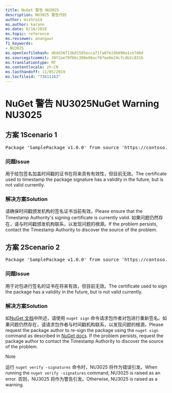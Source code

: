 ```yaml
---
title: NuGet 警告 NU3025
description: NU3025 警告代码
author: mishra14
ms.author: karann
ms.date: 8/16/2018
ms.topic: reference
ms.reviewer: anangaur
f1_keywords:
- NU3025
ms.openlocfilehash: d6dd36f13b81585ecca71fa07e19b898a1ce7d8d
ms.sourcegitcommit: 39f2ae79fbbc308e06acf67ee8e24cfcdb2c831b
ms.translationtype: MT
ms.contentlocale: zh-CN
ms.lasthandoff: 11/05/2019
ms.locfileid: "73611163"
---
```

# <a name="nuget-warning-nu3025"></a><span data-ttu-id="eb8f4-103">NuGet 警告 NU3025</span><span class="sxs-lookup"><span data-stu-id="eb8f4-103">NuGet Warning NU3025</span></span>

## <a name="scenario-1"></a><span data-ttu-id="eb8f4-104">方案 1</span><span class="sxs-lookup"><span data-stu-id="eb8f4-104">Scenario 1</span></span>

<pre>Package 'SamplePackage v1.0.0' from source 'https://contoso.com/index.json': The timestamp signing certificate is not yet valid.</pre>

### <a name="issue"></a><span data-ttu-id="eb8f4-105">问题</span><span class="sxs-lookup"><span data-stu-id="eb8f4-105">Issue</span></span>

<span data-ttu-id="eb8f4-106">用于给包签名加盖时间戳的证书在将来具有有效性，但目前无效。</span><span class="sxs-lookup"><span data-stu-id="eb8f4-106">The certificate used to timestamp the package signature has a validity in the future, but is not valid currently.</span></span>


### <a name="solution"></a><span data-ttu-id="eb8f4-107">解决方案</span><span class="sxs-lookup"><span data-stu-id="eb8f4-107">Solution</span></span>

<span data-ttu-id="eb8f4-108">请确保时间戳颁发机构的签名证书当前有效。</span><span class="sxs-lookup"><span data-stu-id="eb8f4-108">Please ensure that the Timestamp Authority's signing certificate is currently valid.</span></span> <span data-ttu-id="eb8f4-109">如果问题仍然存在，请与时间戳颁发机构联系，以发现问题的根源。</span><span class="sxs-lookup"><span data-stu-id="eb8f4-109">If the problem persists, contact the Timestamp Authority to discover the source of the problem.</span></span>



## <a name="scenario-2"></a><span data-ttu-id="eb8f4-110">方案 2</span><span class="sxs-lookup"><span data-stu-id="eb8f4-110">Scenario 2</span></span>

<pre>Package 'SamplePackage v1.0.0' from source 'https://contoso.com/index.json': The primary signature's timestamp signing certificate is not yet valid.</pre>

### <a name="issue"></a><span data-ttu-id="eb8f4-111">问题</span><span class="sxs-lookup"><span data-stu-id="eb8f4-111">Issue</span></span>

<span data-ttu-id="eb8f4-112">用于对包进行签名的证书在将来有效，但目前无效。</span><span class="sxs-lookup"><span data-stu-id="eb8f4-112">The certificate used to sign the package has a validity in the future, but is not valid currently.</span></span>


### <a name="solution"></a><span data-ttu-id="eb8f4-113">解决方案</span><span class="sxs-lookup"><span data-stu-id="eb8f4-113">Solution</span></span>

<span data-ttu-id="eb8f4-114">如[NuGet 文档](https://docs.microsoft.com/nuget/create-packages/sign-a-package)中所述，请使用 `nuget sign` 命令请求包作者对包进行重新签名。如果问题仍然存在，请请求包作者与时间戳机构联系，以发现问题的根源。</span><span class="sxs-lookup"><span data-stu-id="eb8f4-114">Please request the package author to re-sign the package using the `nuget sign` command as described in [NuGet docs](https://docs.microsoft.com/nuget/create-packages/sign-a-package). If the problem persists, request the package author to contact the Timestamp Authority to discover the source of the problem.</span></span>


> [!Note]
> <span data-ttu-id="eb8f4-115">运行 `nuget verify -signatures` 命令时，NU3025 将作为错误引发。</span><span class="sxs-lookup"><span data-stu-id="eb8f4-115">When running the `nuget verify -signatures` command, NU3025 is raised as an error.</span></span> <span data-ttu-id="eb8f4-116">否则，NU3025 将作为警告引发。</span><span class="sxs-lookup"><span data-stu-id="eb8f4-116">Otherwise, NU3025 is raised as a warning.</span></span>